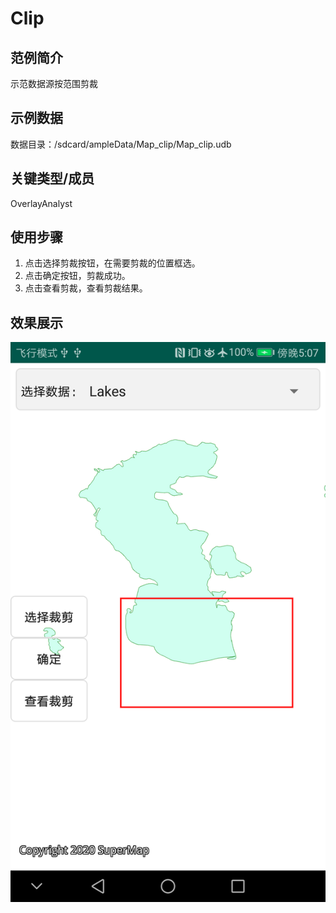 # Clip

## 范例简介

示范数据源按范围剪裁

## 示例数据

数据目录：/sdcard/ampleData/Map_clip/Map_clip.udb

## 关键类型/成员

OverlayAnalyst 

## 使用步骤
1. 点击选择剪裁按钮，在需要剪裁的位置框选。
2. 点击确定按钮，剪裁成功。
3. 点击查看剪裁，查看剪裁结果。


## 效果展示

![image](Clip.png)
